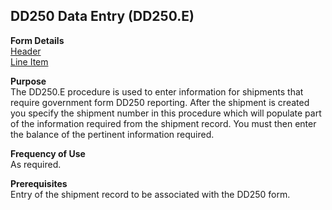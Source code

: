 ##  DD250 Data Entry (DD250.E)

<PageHeader />

**Form Details**  
[ Header ](DD250-E-1/README.md)   
[ Line Item ](DD250-E-2/README.md)   

**Purpose**  
The DD250.E procedure is used to enter information for shipments that require
government form DD250 reporting. After the shipment is created you specify the
shipment number in this procedure which will populate part of the information
required from the shipment record. You must then enter the balance of the
pertinent information required.

**Frequency of Use**  
As required.

**Prerequisites**  
Entry of the shipment record to be associated with the DD250 form.

<badge text= "Version 8.10.57" vertical="middle" />

<PageFooter />